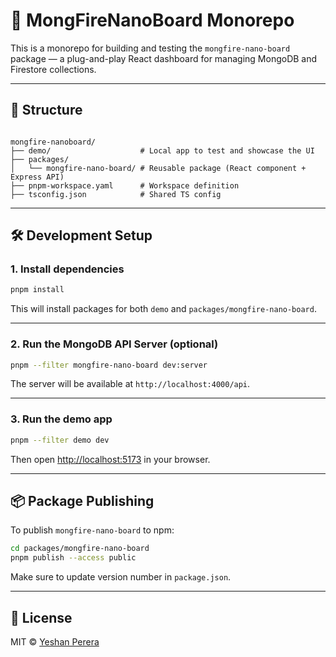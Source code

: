 # 🧪 MongFireNanoBoard Monorepo

This is a monorepo for building and testing the `mongfire-nano-board` package — a plug-and-play React dashboard for managing MongoDB and Firestore collections.  

---

## 📁 Structure

```

mongfire-nanoboard/
├── demo/                    # Local app to test and showcase the UI
├── packages/
│   └── mongfire-nano-board/ # Reusable package (React component + Express API)
├── pnpm-workspace.yaml      # Workspace definition
├── tsconfig.json            # Shared TS config

````

---

## 🛠 Development Setup

### 1. Install dependencies

```bash
pnpm install
````

This will install packages for both `demo` and `packages/mongfire-nano-board`.

---

### 2. Run the MongoDB API Server (optional)

```bash
pnpm --filter mongfire-nano-board dev:server
```

The server will be available at `http://localhost:4000/api`.

---

### 3. Run the demo app

```bash
pnpm --filter demo dev
```

Then open [http://localhost:5173](http://localhost:5173) in your browser.

---

## 📦 Package Publishing

To publish `mongfire-nano-board` to npm:

```bash
cd packages/mongfire-nano-board
pnpm publish --access public
```

Make sure to update version number in `package.json`.

---

## 📄 License

MIT © [Yeshan Perera](https://github.com/your-username)
